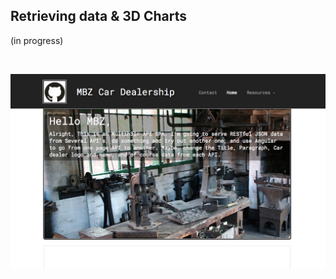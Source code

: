 ## Retrieving data & 3D Charts
(in progress)

 <br /> 
  
  ![workflow-folder screenshot](/mbz1proto.png?raw=true "workflow-folder")
  
  
